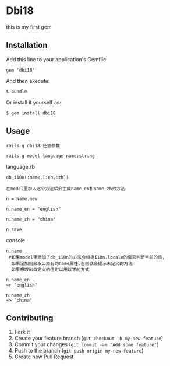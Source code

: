 # Dbi18

this is my first gem

## Installation

Add this line to your application's Gemfile:

    gem 'dbi18'

And then execute:

    $ bundle

Or install it yourself as:

    $ gem install dbi18

## Usage

    rails g dbi18 任意参数

    rails g model language name:string

language.rb

    db_i18n(:name,[:en,:zh])

    在model里加入这个方法后会生成name_en和name_zh的方法

    n = Name.new 

    n.name_en = "english" 

    n.name_zh = "china" 

    n.save 

console

    n.name
     #如果model里添加了db_i18n的方法会根据I18n.locale的值来判断当前的值,
      如果没加则会取出原有的name属性.否则就会提示未定义的方法
      如果想取出自定义的值可以用以下的方式

    n.name_en
    => "english"

    n.name_zh
    => "china"

## Contributing

1. Fork it
2. Create your feature branch (`git checkout -b my-new-feature`)
3. Commit your changes (`git commit -am 'Add some feature'`)
4. Push to the branch (`git push origin my-new-feature`)
5. Create new Pull Request
